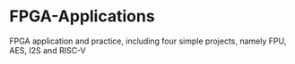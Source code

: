 # FPGA-Applications
FPGA application and practice, including four simple projects, namely FPU, AES, I2S and RISC-V
